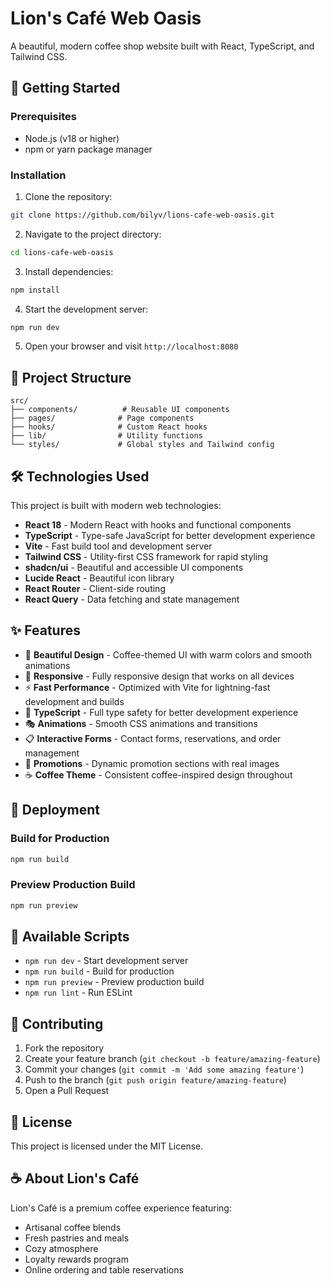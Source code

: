 # Lion's Café Web Oasis

A beautiful, modern coffee shop website built with React, TypeScript, and Tailwind CSS.

## 🚀 Getting Started

### Prerequisites

- Node.js (v18 or higher)
- npm or yarn package manager

### Installation

1. Clone the repository:
```bash
git clone https://github.com/bilyv/lions-cafe-web-oasis.git
```

2. Navigate to the project directory:
```bash
cd lions-cafe-web-oasis
```

3. Install dependencies:
```bash
npm install
```

4. Start the development server:
```bash
npm run dev
```

5. Open your browser and visit `http://localhost:8080`

## 📁 Project Structure

```
src/
├── components/          # Reusable UI components
├── pages/              # Page components
├── hooks/              # Custom React hooks
├── lib/                # Utility functions
└── styles/             # Global styles and Tailwind config
```

## 🛠️ Technologies Used

This project is built with modern web technologies:

- **React 18** - Modern React with hooks and functional components
- **TypeScript** - Type-safe JavaScript for better development experience
- **Vite** - Fast build tool and development server
- **Tailwind CSS** - Utility-first CSS framework for rapid styling
- **shadcn/ui** - Beautiful and accessible UI components
- **Lucide React** - Beautiful icon library
- **React Router** - Client-side routing
- **React Query** - Data fetching and state management

## ✨ Features

- 🎨 **Beautiful Design** - Coffee-themed UI with warm colors and smooth animations
- 📱 **Responsive** - Fully responsive design that works on all devices
- ⚡ **Fast Performance** - Optimized with Vite for lightning-fast development and builds
- 🔧 **TypeScript** - Full type safety for better development experience
- 🎭 **Animations** - Smooth CSS animations and transitions
- 📋 **Interactive Forms** - Contact forms, reservations, and order management
- 🍕 **Promotions** - Dynamic promotion sections with real images
- ☕ **Coffee Theme** - Consistent coffee-inspired design throughout

## 🚀 Deployment

### Build for Production

```bash
npm run build
```

### Preview Production Build

```bash
npm run preview
```

## 📝 Available Scripts

- `npm run dev` - Start development server
- `npm run build` - Build for production
- `npm run preview` - Preview production build
- `npm run lint` - Run ESLint

## 🤝 Contributing

1. Fork the repository
2. Create your feature branch (`git checkout -b feature/amazing-feature`)
3. Commit your changes (`git commit -m 'Add some amazing feature'`)
4. Push to the branch (`git push origin feature/amazing-feature`)
5. Open a Pull Request

## 📄 License

This project is licensed under the MIT License.

## ☕ About Lion's Café

Lion's Café is a premium coffee experience featuring:
- Artisanal coffee blends
- Fresh pastries and meals
- Cozy atmosphere
- Loyalty rewards program
- Online ordering and table reservations
